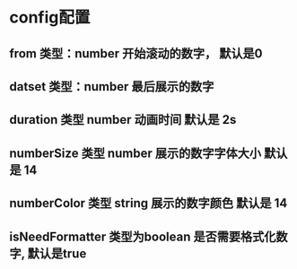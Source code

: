 # config配置
## from 类型：number 开始滚动的数字， 默认是0
## datset 类型：number 最后展示的数字
## duration 类型 number 动画时间 默认是 2s
## numberSize 类型 number 展示的数字字体大小 默认是 14
## numberColor 类型 string 展示的数字颜色 默认是 14

## isNeedFormatter 类型为boolean 是否需要格式化数字, 默认是true